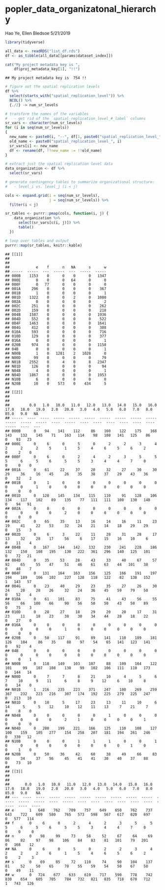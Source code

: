 popler\_data\_organizatonal\_hierarchy
================
Hao Ye, Ellen Bledsoe
5/21/2019

``` r
library(tidyverse)

all_data <- readRDS("list_df.rds")
df <- as_tibble(all_data[[params$dataset_index]])

cat("My project metadata key is ", 
    df$proj_metadata_key[1], "!!")
```

    ## My project metadata key is  754 !!

``` r
# figure out the spatial replication levels
df %>% 
  select(starts_with("spatial_replication_level")) %>%
  NCOL() %>%
  {./2} -> num_sr_levels
```

``` r
# transform the names of the variables
#   - get rid of the `spatial_replication_level_#_label` columns
sr_vars <- character(num_sr_levels)
for (i in seq(num_sr_levels))
{
  new_name <- paste0(i, "--", df[1, paste0("spatial_replication_level_", i, "_label")])
  old_name <- paste0("spatial_replication_level_", i)
  sr_vars[i] <- new_name
  df <- rename(df, !!new_name := !!old_name)
}
```

``` r
# extract just the spatial replication level data
data_organization <- df %>%
  select(sr_vars)
```

``` r
# generate contingency tables to summarize organizational structure:
#   - level_i vs. level_j (i < j)

cols <- expand.grid(i = seq(num_sr_levels), 
                    j = seq(num_sr_levels)) %>%
  filter(i < j)

sr_tables <- purrr::pmap(cols, function(i, j) {
    data_organization %>%
      select(sr_vars[c(i, j)]) %>%
      table()
  })
```

``` r
# loop over tables and output
purrr::map(sr_tables, knitr::kable)
```

    ## [[1]]
    ## 
    ## 
    ##            e    f      n   NA      s      w
    ## -----  -----  ---  -----  ---  -----  -----
    ## 000B    1153    0      0    0      0   1347
    ## 000E       0    0      0   64      0      0
    ## 000F       0   77      0    0      0      0
    ## 001A     296    0      0    0      0    367
    ## 001B       1    0      0    0      0      1
    ## 001D    1322    0      0    2      0   1080
    ## 002A       0    0      0    0      0      2
    ## 002C     251    0      0    0      0    262
    ## 002D     159    0      0    0      0    218
    ## 004B    1587    0      0    0      0   1936
    ## 004D     552    0      0    0      0    522
    ## 004F    1463    0      0    0      0   1641
    ## 004G     412    0      0    0      0    308
    ## 010A     593    0      0    0      0    716
    ## 010D     129    0      0    0      0    377
    ## 016A       0    0      0    0      0      1
    ## 020B     974    0      0    0      0   1158
    ## 04B        0    0      0    0      0      1
    ## N00B       1    0   1281    2   1028      0
    ## N00D      99    0      0    0      0     79
    ## N01B    2552    0      4    0      8   2347
    ## N01D     126    0      0    0      0     94
    ## N04B       4    0      0    0      0      1
    ## N04D    1867    0      0    0      0   1953
    ## N10B       6    0      0    0      0      0
    ## N20B      10    0    573    0    434      5
    ## 
    ## [[2]]
    ## 
    ## 
    ##         0.0   1.0   10.0   11.0   12.0   13.0   14.0   15.0   16.0   17.0   18.0   19.0   2.0   20.0   3.0   4.0   5.0   6.0   7.0   8.0   85.0   9.0   NA
    ## -----  ----  ----  -----  -----  -----  -----  -----  -----  -----  -----  -----  -----  ----  -----  ----  ----  ----  ----  ----  ----  -----  ----  ---
    ## 000B      0    94    141    112     86    160    122    175    168    143    132    145    71    163   114    98   108   141   125    86      0    93   23
    ## 000E      0     6      0      5      0      2      2      3      4      2      2      2     5      1     5     4     6     5     6     2      0     2    0
    ## 000F      0     6      0      2      4      2      3      5      5      5      6      5     6      5     5     3     4     4     7     0      0     0    0
    ## 001A      0    61     22     37     20     32     27     30     30     29     36     16    45     26    35    38    37    29    43    36      0    32    2
    ## 001B      0     1      0      0      0      0      0      0      0      0      0      1     0      0     0     0     0     0     0     0      0     0    0
    ## 001D      0   128    145    134    115    110     91    128    106    134    117    102    89    135    77   111   111   108   130   148      0    94   91
    ## 002A      0     0      0      0      0      0      0      0      0      0      0      0     0      2     0     0     0     0     0     0      0     0    0
    ## 002C      0    65     35     13     16     14     16     11     23     19     41     22    53     32    24    21    14    18    29    29      0    15    3
    ## 002D      0     6      3     22     11     28     31     28     17     13     32     28    17     56     6    17    15    16    10     6      0    11    4
    ## 004B      0   167    144    142    132    230    241    228    186    132    150    108   195    130   222   361   296   140   125   101      0    72   21
    ## 004D      0    35     53     28     43     33     40     67     57     92     65     55    47     51    46    61    63    44   101    38      0    48    7
    ## 004F      0   131    164    163    156    125    166    191    197    194    189    166   102    227   120   118   122    82   138   152      1   143   57
    ## 004G      0    23     40     29     23     35     27     26     30     24     28     28    26     32    24    36    45    59    79    50      0    52    4
    ## 010A      0    61    101     83     75     41     43     56     55     56     66    100    66     90    56    50    50    43    50    89      0    75    3
    ## 010D      0    28     27     18     29     20     20     17     31     23     11     18    23     38    30    34    44    28    18    22      0    27    0
    ## 016A      0     0      0      0      0      0      0      0      0      0      0      0     0      1     0     0     0     0     0     0      0     0    0
    ## 020B      0    58    117     91     89    141    110    189    181    126    104     86    35     88    97    54    65   141   123   141      0    92    4
    ## 04B       0     0      0      0      0      0      0      0      0      0      0      0     0      0     0     0     0     0     0     0      0     0    1
    ## N00B      0   118    149    103    107     88    109    104    122    101     99    107   108    138    99   102   106   111   110   173      0   144   14
    ## N00D      0     7      7      8     21     10      4      5      6      7     10      9    11      6     8     9    12     6    10     8      0    14    0
    ## N01B      1   216    235    223    371    247    180    269    259    367    232    223   216    307   174   192   225   279   225   247      0   213   10
    ## N01D      0    10      5     17     23     13     11     10      6     14      5      5    12     10    12    11    13     7    21     7      0     8    0
    ## N04B      0     0      0      0      0      1      0      0      0      0      0      0     0      2     1     0     0     0     0     1      0     0    0
    ## N04D      0   280    199    221    166    125    110    108    127    100    159    105   277    154   258   207   181   194   261   246      0   330   12
    ## N10B      0     0      0      1      1      1      0      0      1      0      0      0     0      0     0     0     0     0     1     0      0     1    0
    ## N20B      0    50     36     42     60     38     49     66     83     66     34     37    56     45    41    41    30    40    37    88      0    73   10
    ## 
    ## [[3]]
    ## 
    ## 
    ##       0.0   1.0   10.0   11.0   12.0   13.0   14.0   15.0   16.0   17.0   18.0   19.0   2.0   20.0   3.0   4.0   5.0   6.0   7.0   8.0   85.0   9.0    NA
    ## ---  ----  ----  -----  -----  -----  -----  -----  -----  -----  -----  -----  -----  ----  -----  ----  ----  ----  ----  ----  ----  -----  ----  ----
    ## e       1   648    762    709    757    649    650    762    737    643    722    609   580    765   573   598   567   617   820   697      0   577   114
    ## f       0     6      0      2      4      2      3      5      5      5      6      5     6      5     5     3     4     4     7     0      0     0     0
    ## n       0    98     99     73     58     52     67     64     69     86     82     97    98    106    84    83    81   101    79   201      0   168    12
    ## NA      0     6      0      5      0      2      2      3      4      2      2      2     6      1     5     4     6     5     6     2      0     2     3
    ## s       0    69     85     72    110     74     90    104    137     81     52     50    65     78    55    59    54    50    67    58      0    49    11
    ## w       0   724    677    633    619    717    590    778    742    830    654    605   705    784   732   821   835   718   670   712      1   743   126
